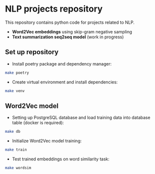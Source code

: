 # NLP projects repository

This repository contains python code for projects related to NLP.
- **Word2Vec embeddings** using skip-gram negative sampling
- **Text summarization seq2seq model** (work in progress)

## Set up repository
- Install poetry package and dependency manager:
```bash
make poetry
```

- Create virtual environment and install dependencies:
```bash
make venv
```

## Word2Vec model
- Setting up PostgreSQL database and load training data into database table (docker is required):
```bash
make db
```

- Initialize Word2Vec model training:
```bash
make train
```
- Test trained embeddings on word similarity task:
```bash
make wordsim
```

